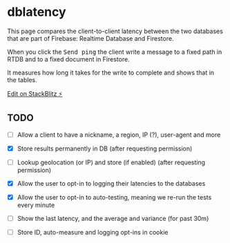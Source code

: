 # dblatency

This page compares the client-to-client latency between the two databases that are part of Firebase: Realtime Database and Firestore.

When you click the <kbd>Send ping</kbd> the client write a message to a fixed path in RTDB and to a fixed document in Firestore.

It measures how long it takes for the write to complete and shows that in the tables.

[Edit on StackBlitz ⚡️](https://stackblitz.com/edit/dblatency)

## TODO

- [ ] Allow a client to have a nickname, a region, IP (?), user-agent and more
- [x] Store results permanently in DB (after requesting permission)
- [ ] Lookup geolocation (or IP) and store (if enabled) (after requesting permission)
- [x] Allow the user to opt-in to logging their latencies to the databases
- [x] Allow the user to opt-in to auto-testing, meaning we re-run the tests every minute
- [ ] Show the last latency, and the average and variance (for past 30m)
- [ ] Store ID, auto-measure and logging opt-ins in cookie

